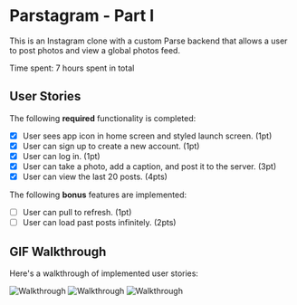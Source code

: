 # Parstagram - Part I

This is an Instagram clone with a custom Parse backend that allows a user to post photos and view a global photos feed.

Time spent: 7 hours spent in total

## User Stories

The following **required** functionality is completed:

- [x] User sees app icon in home screen and styled launch screen. (1pt)
- [x] User can sign up to create a new account. (1pt)
- [x] User can log in. (1pt)
- [x] User can take a photo, add a caption, and post it to the server. (3pt)
- [x] User can view the last 20 posts. (4pts)

The following **bonus** features are implemented:

- [ ] User can pull to refresh. (1pt)
- [ ] User can load past posts infinitely. (2pts)

## GIF Walkthrough

Here's a walkthrough of implemented user stories:

<img src='http://g.recordit.co/3i0ebuwXlG.gif' title='Walkthrough' width='' alt='Walkthrough' />
<img src='http://g.recordit.co/9uRabVaxTU.gif' title='Walkthrough' width='' alt='Walkthrough' />
<img src='http://g.recordit.co/315j9DFWVi.gif' title='Walkthrough' width='' alt='Walkthrough' />
